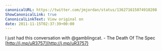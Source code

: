 ```yaml
---
canonicalURL: https://twitter.com/jmjordan/status/136271615074910208
ShowCanonicalLink: true
CanonicalLinkText: View original on
date: 2011-11-15T02:37:39+00:00
---
```

I just had this conversation with @gamblingcat. - The Death Of The Spec [http://j.mp/uR3757](http://j.mp/uR3757)
